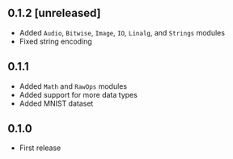 ## 0.1.2 [unreleased]

- Added `Audio`, `Bitwise`, `Image`, `IO`, `Linalg`, and `Strings` modules
- Fixed string encoding

## 0.1.1

- Added `Math` and `RawOps` modules
- Added support for more data types
- Added MNIST dataset

## 0.1.0

- First release
